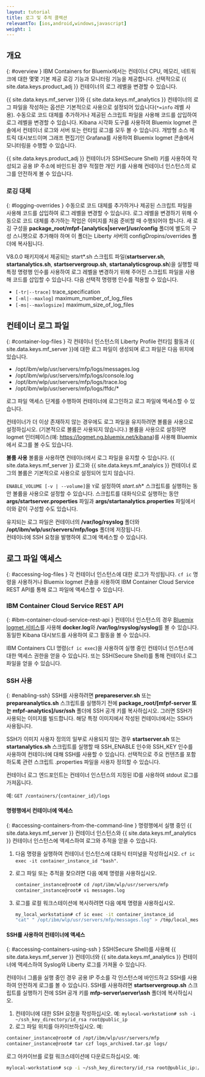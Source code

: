 ```yaml
---
layout: tutorial
title: 로그 및 추적 콜렉션
relevantTo: [ios,android,windows,javascript]
weight: 1
---
```

<!-- NLS_CHARSET=UTF-8 -->
## 개요 
{: #overview }
IBM Containers for Bluemix에서는 컨테이너 CPU, 메모리, 네트워크에 대한 몇몇 기본 제공 로깅 기능과 모니터링 기능을 제공합니다. 선택적으로 {{ site.data.keys.product_adj }} 컨테이너의 로그 레벨을 변경할 수 있습니다. 

{{ site.data.keys.mf_server }}와 {{ site.data.keys.mf_analytics }} 컨테이너의 로그 파일을 작성하는 옵션은 기본적으로 사용으로 설정되어 있습니다(`*=info` 레벨 사용). 수동으로 코드 대체를 추가하거나 제공된 스크립트 파일을 사용해 코드를 삽입하여 로그 레벨을 변경할 수 있습니다. Kibana 시각화 도구를 사용하여 Bluemix logmet 콘솔에서 컨테이너 로그와 서버 또는 런타임 로그를 모두 볼 수 있습니다. 개방형 소스 메트릭 대시보드이며 그래프 편집기인 Grafana를 사용하여 Bluemix logmet 콘솔에서 모니터링을 수행할 수 있습니다. 

{{ site.data.keys.product_adj }} 컨테이너가 SSH(Secure Shell) 키를 사용하여 작성되고 공용 IP 주소에 바인드된 경우 적절한 개인 키를 사용해 컨테이너 인스턴스의 로그를 안전하게 볼 수 있습니다. 

### 로깅 대체
{: #logging-overrides }
수동으로 코드 대체를 추가하거나 제공된 스크립트 파일을 사용해 코드를 삽입하여 로그 레벨을 변경할 수 있습니다. 로그 레벨을 변경하기 위해 수동으로 코드 대체를 추가하는 작업은 이미지를 처음 준비할 때 수행되어야 합니다. 새 로깅 구성을 **package\_root/mfpf-[analytics|server]/usr/config** 폴더에 별도의 구성 스니펫으로 추가해야 하며 이 폴더는 Liberty 서버의 configDropins/overrides 폴더에 복사됩니다. 

V8.0.0 패키지에서 제공되는 start\*.sh 스크립트 파일(**startserver.sh**, **startanalytics.sh**, **startservergroup.sh**, **startanalyticsgroup.sh**)을 실행할 때 특정 명령행 인수를 사용하여 로그 레벨을 변경하기 위해 주어진 스크립트 파일을 사용해 코드를 삽입할 수 있습니다. 다음 선택적 명령행 인수를 적용할 수 있습니다. 

* `[-tr|--trace]` trace_specification
* `[-ml|--maxlog]` maximum\_number\_of\_log\_files
* `[-ms|--maxlogsize]` maximum\_size\_of\_log\_files

## 컨테이너 로그 파일
{: #container-log-files }
각 컨테이너 인스턴스의 Liberty Profile 런타임 활동과 {{ site.data.keys.mf_server }}에 대한 로그 파일이 생성되며 로그 파일은 다음 위치에 있습니다. 

* /opt/ibm/wlp/usr/servers/mfp/logs/messages.log
* /opt/ibm/wlp/usr/servers/mfp/logs/console.log
* /opt/ibm/wlp/usr/servers/mfp/logs/trace.log
* /opt/ibm/wlp/usr/servers/mfp/logs/ffdc/*

로그 파일 액세스 단계를 수행하여 컨테이너에 로그인하고 로그 파일에 액세스할 수 있습니다. 

컨테이너가 더 이상 존재하지 않는 경우에도 로그 파일을 유지하려면 볼륨을 사용으로 설정하십시오. (기본적으로 볼륨은 사용되지 않습니다.) 볼륨을 사용으로 설정하면 logmet 인터페이스(예: https://logmet.ng.bluemix.net/kibana)를 사용해 Bluemix에서 로그를 볼 수도 있습니다. 

**볼륨 사용**
볼륨을 사용하면 컨테이너에서 로그 파일을 유지할 수 있습니다. {{ site.data.keys.mf_server }} 로그와 {{ site.data.keys.mf_analyics }} 컨테이너 로그의 볼륨은 기본적으로 사용으로 설정되어 있지 않습니다. 

`ENABLE_VOLUME [-v | --volume]`을 `Y`로 설정하여 **start*.sh** 스크립트를 실행하는 동안 볼륨을 사용으로 설정할 수 있습니다. 스크립트를 대화식으로 실행하는 동안 **args/startserver.properties** 파일과 **args/startanalytics.properties** 파일에서 이와 같이 구성할 수도 있습니다. 

유지되는 로그 파일은 컨테이너의 **/var/log/rsyslog** 폴더와 **/opt/ibm/wlp/usr/servers/mfp/logs** 폴더에 저장됩니다.   
컨테이너에 SSH 요청을 발행하여 로그에 액세스할 수 있습니다. 

## 로그 파일 액세스
{: #accessing-log-files }
각 컨테이너 인스턴스에 대한 로그가 작성됩니다. `cf ic` 명령을 사용하거나 Bluemix logmet 콘솔을 사용하여 IBM Container Cloud Service REST API를 통해 로그 파일에 액세스할 수 있습니다. 

### IBM Container Cloud Service REST API
{: #ibm-container-cloud-service-rest-api }
컨테이너 인스턴스의 경우 [Bluemix logmet 서비스](https://logmet.ng.bluemix.net/kibana/)를 사용해 **docker.log**와 **/var/log/rsyslog/syslog**를 볼 수 있습니다. 동일한 Kibana 대시보드를 사용하여 로그 활동을 볼 수 있습니다. 

IBM Containers CLI 명령(`cf ic exec`)을 사용하여 실행 중인 컨테이너 인스턴스에 대한 액세스 권한을 얻을 수 있습니다. 또는 SSH(Secure Shell)를 통해 컨테이너 로그 파일을 얻을 수 있습니다. 

### SSH 사용
{: #enabling-ssh}
SSH를 사용하려면 **prepareserver.sh** 또는 **prepareanalytics.sh** 스크립트를 실행하기 전에 **package_root/[mfpf-server 또는 mfpf-analytics]/usr/ssh** 폴더에 SSH 공개 키를 복사하십시오. 그러면 SSH가 사용되는 이미지를 빌드합니다. 해당 특정 이미지에서 작성된 컨테이너에서는 SSH가 사용됩니다. 

SSH가 이미지 사용자 정의의 일부로 사용되지 않는 경우 **startserver.sh** 또는 **startanalytics.sh** 스크립트를 실행할 때 SSH\_ENABLE 인수와 SSH\_KEY 인수를 사용하여 컨테이너에 대해 SSH를 사용할 수 있습니다. 선택적으로 주요 컨텐츠를 포함하도록 관련 스크립트 .properties 파일을 사용자 정의할 수 있습니다. 

컨테이너 로그 엔드포인트는 컨테이너 인스턴스의 지정된 ID를 사용하여 stdout 로그를 가져옵니다. 

예: `GET /containers/{container_id}/logs`

#### 명령행에서 컨테이너에 액세스
{: #accessing-containers-from-the-command-line }
명령행에서 실행 중인 {{ site.data.keys.mf_server }} 컨테이너 인스턴스와 {{ site.data.keys.mf_analytics }} 컨테이너 인스턴스에 액세스하여 로그와 추적을 얻을 수 있습니다. 

1. 다음 명령을 실행하여 컨테이너 인스턴스에 대화식 터미널을 작성하십시오. `cf ic exec -it container_instance_id "bash"`.
2. 로그 파일 또는 추적을 찾으려면 다음 예제 명령을 사용하십시오. 

   ```bash
   container_instance@root# cd /opt/ibm/wlp/usr/servers/mfp 
   container_instance@root# vi messages.log
   ```

3. 로그를 로컬 워크스테이션에 복사하려면 다음 예제 명령을 사용하십시오. 

   ```bash
   my_local_workstation# cf ic exec -it container_instance_id
   "cat" " /opt/ibm/wlp/usr/servers/mfp/messages.log" > /tmp/local_messages.log
   ```

#### SSH를 사용하여 컨테이너에 액세스
{: #accessing-containers-using-ssh }
SSH(Secure Shell)를 사용해 {{ site.data.keys.mf_server }} 컨테이너와 {{ site.data.keys.mf_analytics }} 컨테이너에 액세스하여 Syslog와 Liberty 로그를 가져올 수 있습니다. 

컨테이너 그룹을 실행 중인 경우 공용 IP 주소를 각 인스턴스에 바인드하고 SSH를 사용하여 안전하게 로그를 볼 수 있습니다. SSH를 사용하려면 **startservergroup.sh** 스크립트를 실행하기 전에 SSH 공개 키를 **mfp-server\server\ssh** 폴더에 복사하십시오. 

1. 컨테이너에 대한 SSH 요청을 작성하십시오. 예: `mylocal-workstation# ssh -i ~/ssh_key_directory/id_rsa root@public_ip`
2. 로그 파일 위치를 아카이브하십시오. 예: 

```bash
container_instance@root# cd /opt/ibm/wlp/usr/servers/mfp
container_instance@root# tar czf logs_archived.tar.gz logs/
```

로그 아카이브를 로컬 워크스테이션에 다운로드하십시오. 예:  

```bash
mylocal-workstation# scp -i ~/ssh_key_directory/id_rsa root@public_ip:/opt/ibm/wlp/usr/servers/mfp/logs_archived.tar.gz /local_workstation_dir/target_location/
```
